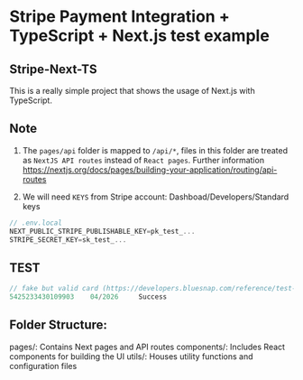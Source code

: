 # Stripe Payment Integration + TypeScript + Next.js test example

## Stripe-Next-TS

This is a really simple project that shows the usage of Next.js with TypeScript.

## Note

1) The `pages/api` folder is mapped to `/api/*`, files in this folder are treated as `NextJS API routes` instead of `React pages`. Further information https://nextjs.org/docs/pages/building-your-application/routing/api-routes

2) We will need `KEYS` from Stripe account: Dashboad/Developers/Standard keys

```js
// .env.local
NEXT_PUBLIC_STRIPE_PUBLISHABLE_KEY=pk_test_...
STRIPE_SECRET_KEY=sk_test_...
```

## TEST

```js
// fake but valid card (https://developers.bluesnap.com/reference/test-credit-cards)
5425233430109903	04/2026	    Success
```


## Folder Structure:

pages/: Contains Next pages and API routes
components/: Includes React components for building the UI
utils/: Houses utility functions and configuration files


